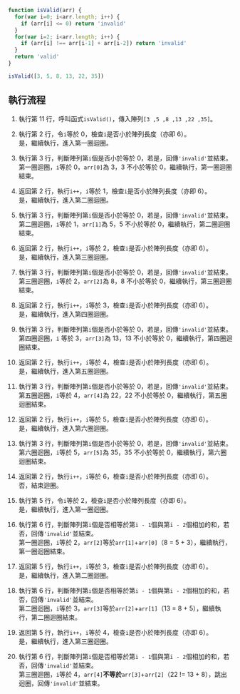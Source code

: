 ``` js
function isValid(arr) {
  for(var i=0; i<arr.length; i++) {
    if (arr[i] <= 0) return 'invalid'
  }
  for(var i=2; i<arr.length; i++) {
    if (arr[i] !== arr[i-1] + arr[i-2]) return 'invalid'
  }
  return 'valid'
}

isValid([3, 5, 8, 13, 22, 35])
```

## 執行流程
1. 執行第 11 行，呼叫函式`isValid()`，傳入陣列`[3 ,5 ,8 ,13 ,22 ,35]`。

2. 執行第 2 行，令`i`等於 0，檢查`i`是否小於陣列長度（亦即 6）。  
    是，繼續執行，進入第一圈迴圈。

3. 執行第 3 行，判斷陣列第`i`個是否小於等於 0，若是，回傳`'invalid'`並結束。   
  第一圈迴圈，`i`等於 0，`arr[0]`為 3，3 不小於等於 0，繼續執行，第一圈迴圈結束。

4. 返回第 2 行，執行`i++`，`i`等於 1，檢查`i`是否小於陣列長度（亦即 6）。  
    是，繼續執行，進入第二圈迴圈。

5. 執行第 3 行，判斷陣列第`i`個是否小於等於 0，若是，回傳`'invalid'`並結束。   
  第二圈迴圈，`i`等於 1，`arr[1]`為 5，5 不小於等於 0，繼續執行，第二圈迴圈結束。

6. 返回第 2 行，執行`i++`，`i`等於 2，檢查`i`是否小於陣列長度（亦即 6）。  
    是，繼續執行，進入第三圈迴圈。

7. 執行第 3 行，判斷陣列第`i`個是否小於等於 0，若是，回傳`'invalid'`並結束。   
  第三圈迴圈，`i`等於 2，`arr[2]`為 8，8 不小於等於 0，繼續執行，第三圈迴圈結束。

8. 返回第 2 行，執行`i++`，`i`等於 3，檢查`i`是否小於陣列長度（亦即 6）。  
    是，繼續執行，進入第四圈迴圈。

9. 執行第 3 行，判斷陣列第`i`個是否小於等於 0，若是，回傳`'invalid'`並結束。   
  第四圈迴圈，`i` 等於 3，`arr[3]`為 13，13 不小於等於 0，繼續執行，第四圈迴圈結束。

10. 返回第 2 行，執行`i++`，`i`等於 4，檢查`i`是否小於陣列長度（亦即 6）。  
    是，繼續執行，進入第五圈迴圈。

11. 執行第 3 行，判斷陣列第`i`個是否小於等於 0，若是，回傳`'invalid'`並結束。   
  第五圈迴圈，`i`等於 4，`arr[4]`為 22，22 不小於等於 0，繼續執行，第五圈迴圈結束。

12. 返回第 2 行，執行`i++`，`i`等於 5，檢查`i`是否小於陣列長度（亦即 6）。  
    是，繼續執行，進入第六圈迴圈。

13. 執行第 3 行，判斷陣列第`i`個是否小於等於 0，若是，回傳`'invalid'`並結束。   
  第六圈迴圈，`i`等於 5，`arr[5]`為 35，35 不小於等於 0，繼續執行，第六圈迴圈結束。

14. 返回第 2 行，執行`i++`，`i`等於 6，檢查`i`是否小於陣列長度（亦即 6）。  
    否，結束迴圈。

15. 執行第 5 行，令`i`等於 2，檢查`i`是否小於陣列長度（亦即 6）。  
    是，繼續執行，進入第一圈迴圈。

16. 執行第 6 行，判斷陣列第`i`個是否相等於第`i - 1`個與第`i - 2`個相加的和，若否，回傳`'invalid'`並結束。  
    第一圈迴圈，`i`等於 2，`arr[2]`等於`arr[1]`+`arr[0]`（8 = 5 + 3），繼續執行，第一圈迴圈結束。

17. 返回第 5 行，執行`i++`，`i`等於 3，檢查`i`是否小於陣列長度（亦即 6）。  
    是，繼續執行，進入第二圈迴圈。

18. 執行第 6 行，判斷陣列第`i`個是否相等於第`i - 1`個與第`i - 2`個相加的和，若否，回傳`'invalid'`並結束。  
    第二圈迴圈，`i`等於 3，`arr[3]`等於`arr[2]`+`arr[1]`（13 = 8 + 5），繼續執行，第二圈迴圈結束。

19. 返回第 5 行，執行`i++`，`i`等於 4，檢查`i`是否小於陣列長度（亦即 6）。  
    是，繼續執行，進入第三圈迴圈。

20. 執行第 6 行，判斷陣列第`i`個是否相等於第`i - 1`個與第`i - 2`個相加的和，若否，回傳`'invalid'`並結束。  
    第三圈迴圈，`i`等於 4，`arr[4]`**不等於**`arr[3]`+`arr[2]`（22 != 13 + 8），跳出迴圈，回傳`'invalid'`並結束。